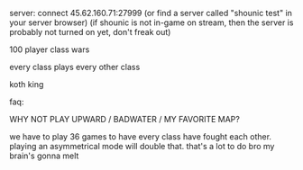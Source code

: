 server: connect 45.62.160.71:27999 (or find a server called "shounic test" in your server browser) (if shounic is not in-game on stream, then the server is probably not turned on yet, don't freak out)


100 player class wars

every class plays every other class

koth king


faq:


WHY NOT PLAY UPWARD / BADWATER / MY FAVORITE MAP?

we have to play 36 games to have every class have fought each other. playing an asymmetrical mode will double that. that's a lot to do bro my brain's gonna melt

